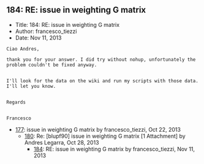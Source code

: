## 184: RE: issue in weighting G matrix

- Title: 184: RE: issue in weighting G matrix
- Author: francesco_tiezzi
- Date: Nov 11, 2013
```
Ciao Andres,

thank you for your answer. I did try without nohup, unfortunately the problem couldn't be fixed anyway.


I'll look for the data on the wiki and run my scripts with those data. I'll let you know.


Regards


Francesco
```

- [177](0177.md): issue in weighting G matrix by francesco_tiezzi, Oct 22, 2013
    - [180](0180.md): Re: [blupf90] issue in weighting G matrix [1 Attachment] by Andres Legarra, Oct 28, 2013
        - [184](0184.md): RE: issue in weighting G matrix by francesco_tiezzi, Nov 11, 2013

